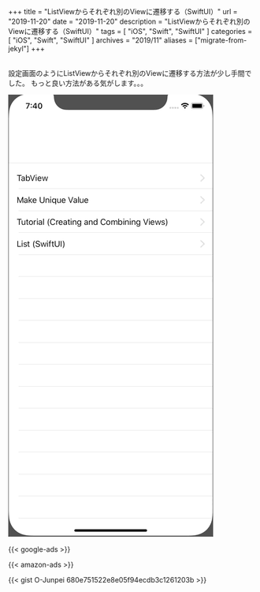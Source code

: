 +++
title =  "ListViewからそれぞれ別のViewに遷移する（SwiftUI）"
url = "2019-11-20"
date = "2019-11-20"
description = "ListViewからそれぞれ別のViewに遷移する（SwiftUI）"
tags = [
    "iOS", "Swift", "SwiftUI"
]
categories = [
    "iOS", "Swift", "SwiftUI"
]
archives = "2019/11"
aliases = ["migrate-from-jekyl"]
+++

<br>
設定画面のようにListViewからそれぞれ別のViewに遷移する方法が少し手間でした。  
もっと良い方法がある気がします。。。

![ListView to AnyView](1.gif)

<!-- Google Ads -->
{{< google-ads >}}

<!-- Amazon Ads -->
{{< amazon-ads >}}


{{< gist O-Junpei 680e751522e8e05f94ecdb3c1261203b >}}
